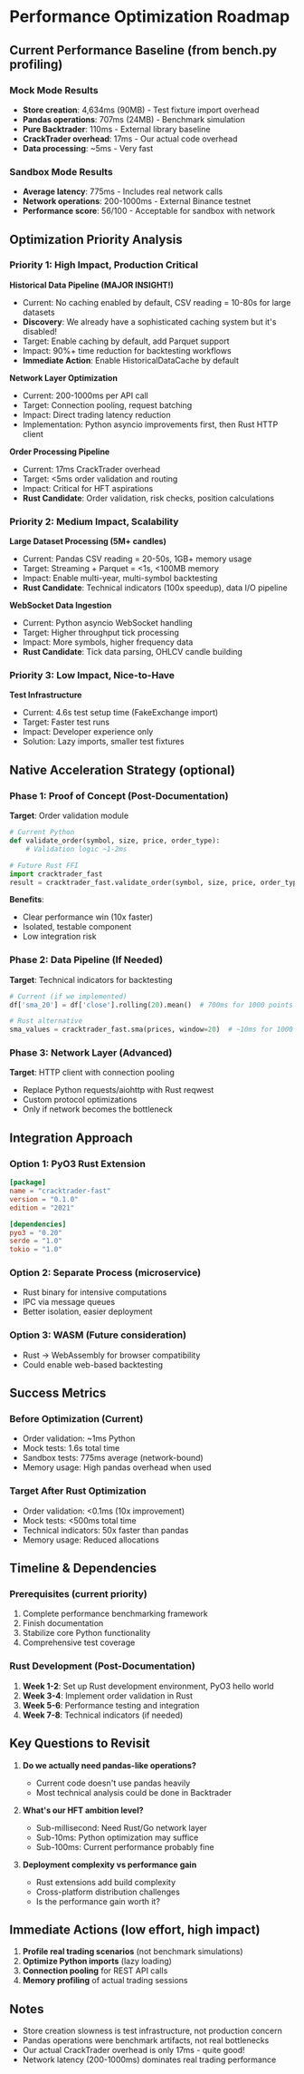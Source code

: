 # Performance Optimization Roadmap

## Current Performance Baseline (from bench.py profiling)

### Mock Mode Results
- **Store creation**: 4,634ms (90MB) - Test fixture import overhead
- **Pandas operations**: 707ms (24MB) - Benchmark simulation
- **Pure Backtrader**: 110ms - External library baseline
- **CrackTrader overhead**: 17ms - Our actual code overhead
- **Data processing**: ~5ms - Very fast

### Sandbox Mode Results
- **Average latency**: 775ms - Includes real network calls
- **Network operations**: 200-1000ms - External Binance testnet
- **Performance score**: 56/100 - Acceptable for sandbox with network

## Optimization Priority Analysis

### Priority 1: High Impact, Production Critical
**Historical Data Pipeline (MAJOR INSIGHT!)**
- Current: No caching enabled by default, CSV reading = 10-80s for large datasets
- **Discovery**: We already have a sophisticated caching system but it's disabled!
- Target: Enable caching by default, add Parquet support
- Impact: 90%+ time reduction for backtesting workflows
- **Immediate Action**: Enable HistoricalDataCache by default

**Network Layer Optimization**
- Current: 200-1000ms per API call
- Target: Connection pooling, request batching
- Impact: Direct trading latency reduction
- Implementation: Python asyncio improvements first, then Rust HTTP client

**Order Processing Pipeline**
- Current: 17ms CrackTrader overhead
- Target: <5ms order validation and routing
- Impact: Critical for HFT aspirations
- **Rust Candidate**: Order validation, risk checks, position calculations

### Priority 2: Medium Impact, Scalability
**Large Dataset Processing (5M+ candles)**
- Current: Pandas CSV reading = 20-50s, 1GB+ memory usage
- Target: Streaming + Parquet = <1s, <100MB memory
- Impact: Enable multi-year, multi-symbol backtesting
- **Rust Candidate**: Technical indicators (100x speedup), data I/O pipeline

**WebSocket Data Ingestion**
- Current: Python asyncio WebSocket handling
- Target: Higher throughput tick processing
- Impact: More symbols, higher frequency data
- **Rust Candidate**: Tick data parsing, OHLCV candle building

### Priority 3: Low Impact, Nice-to-Have
**Test Infrastructure**
- Current: 4.6s test setup time (FakeExchange import)
- Target: Faster test runs
- Impact: Developer experience only
- Solution: Lazy imports, smaller test fixtures

## Native Acceleration Strategy (optional)

### Phase 1: Proof of Concept (Post-Documentation)
**Target**: Order validation module
```python
# Current Python
def validate_order(symbol, size, price, order_type):
    # Validation logic ~1-2ms

# Future Rust FFI
import cracktrader_fast
result = cracktrader_fast.validate_order(symbol, size, price, order_type)  # ~0.1ms
```

**Benefits**:
- Clear performance win (10x faster)
- Isolated, testable component
- Low integration risk

### Phase 2: Data Pipeline (If Needed)
**Target**: Technical indicators for backtesting
```python
# Current (if we implemented)
df['sma_20'] = df['close'].rolling(20).mean()  # 700ms for 1000 points

# Rust alternative
sma_values = cracktrader_fast.sma(prices, window=20)  # ~10ms for 1000 points
```

### Phase 3: Network Layer (Advanced)
**Target**: HTTP client with connection pooling
- Replace Python requests/aiohttp with Rust reqwest
- Custom protocol optimizations
- Only if network becomes the bottleneck

## Integration Approach

### Option 1: PyO3 Rust Extension
```toml
[package]
name = "cracktrader-fast"
version = "0.1.0"
edition = "2021"

[dependencies]
pyo3 = "0.20"
serde = "1.0"
tokio = "1.0"
```

### Option 2: Separate Process (microservice)
- Rust binary for intensive computations
- IPC via message queues
- Better isolation, easier deployment

### Option 3: WASM (Future consideration)
- Rust -> WebAssembly for browser compatibility
- Could enable web-based backtesting

## Success Metrics

### Before Optimization (Current)
- Order validation: ~1ms Python
- Mock tests: 1.6s total time
- Sandbox tests: 775ms average (network-bound)
- Memory usage: High pandas overhead when used

### Target After Rust Optimization
- Order validation: <0.1ms (10x improvement)
- Mock tests: <500ms total time
- Technical indicators: 50x faster than pandas
- Memory usage: Reduced allocations

## Timeline & Dependencies

### Prerequisites (current priority)
1. Complete performance benchmarking framework
2. Finish documentation
3. Stabilize core Python functionality
4. Comprehensive test coverage

### Rust Development (Post-Documentation)
1. **Week 1-2**: Set up Rust development environment, PyO3 hello world
2. **Week 3-4**: Implement order validation in Rust
3. **Week 5-6**: Performance testing and integration
4. **Week 7-8**: Technical indicators (if needed)

## Key Questions to Revisit

1. **Do we actually need pandas-like operations?**
   - Current code doesn't use pandas heavily
   - Most technical analysis could be done in Backtrader

2. **What's our HFT ambition level?**
   - Sub-millisecond: Need Rust/Go network layer
   - Sub-10ms: Python optimization may suffice
   - Sub-100ms: Current performance probably fine

3. **Deployment complexity vs performance gain**
   - Rust extensions add build complexity
   - Cross-platform distribution challenges
   - Is the performance gain worth it?

## Immediate Actions (low effort, high impact)

1. **Profile real trading scenarios** (not benchmark simulations)
2. **Optimize Python imports** (lazy loading)
3. **Connection pooling** for REST API calls
4. **Memory profiling** of actual trading sessions

## Notes
- Store creation slowness is test infrastructure, not production concern
- Pandas operations were benchmark artifacts, not real bottlenecks
- Our actual CrackTrader overhead is only 17ms - quite good!
- Network latency (200-1000ms) dominates real trading performance
